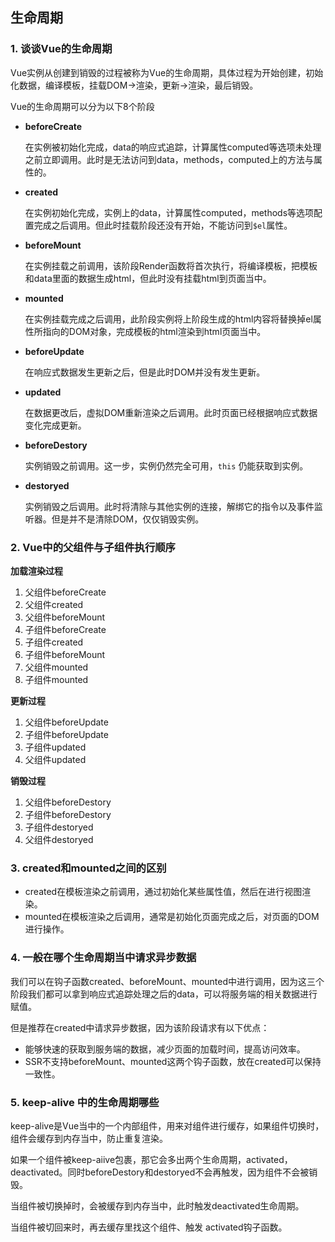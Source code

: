 ## 生命周期

### 1. 谈谈Vue的生命周期

Vue实例从创建到销毁的过程被称为Vue的生命周期，具体过程为开始创建，初始化数据，编译模板，挂载DOM->渲染，更新->渲染，最后销毁。

Vue的生命周期可以分为以下8个阶段

* **beforeCreate**

  在实例被初始化完成，data的响应式追踪，计算属性computed等选项未处理之前立即调用。此时是无法访问到data，methods，computed上的方法与属性的。

* **created**

  在实例初始化完成，实例上的data，计算属性computed，methods等选项配置完成之后调用。但此时挂载阶段还没有开始，不能访问到`$el`属性。

* **beforeMount**

  在实例挂载之前调用，该阶段Render函数将首次执行，将编译模板，把模板和data里面的数据生成html，但此时没有挂载html到页面当中。

* **mounted**

  在实例挂载完成之后调用，此阶段实例将上阶段生成的html内容将替换掉el属性所指向的DOM对象，完成模板的html渲染到html页面当中。

* **beforeUpdate**

  在响应式数据发生更新之后，但是此时DOM并没有发生更新。

* **updated**

  在数据更改后，虚拟DOM重新渲染之后调用。此时页面已经根据响应式数据变化完成更新。

* **beforeDestory**

  实例销毁之前调用。这一步，实例仍然完全可用，`this` 仍能获取到实例。

* **destoryed**

  实例销毁之后调用。此时将清除与其他实例的连接，解绑它的指令以及事件监听器。但是并不是清除DOM，仅仅销毁实例。

### 2. Vue中的父组件与子组件执行顺序

**加载渲染过程**

1. 父组件beforeCreate
2. 父组件created
3. 父组件beforeMount
4. 子组件beforeCreate
5. 子组件created
6. 子组件beforeMount
7. 父组件mounted
8. 子组件mounted

**更新过程**

1. 父组件beforeUpdate
2. 子组件beforeUpdate
3. 子组件updated
4. 父组件updated

**销毁过程**

1. 父组件beforeDestory
2. 子组件beforeDestory
3. 子组件destoryed
4. 父组件destoryed

### 3. created和mounted之间的区别

* created在模板渲染之前调用，通过初始化某些属性值，然后在进行视图渲染。
* mounted在模板渲染之后调用，通常是初始化页面完成之后，对页面的DOM进行操作。

### 4. 一般在哪个生命周期当中请求异步数据

我们可以在钩子函数created、beforeMount、mounted中进行调用，因为这三个阶段我们都可以拿到响应式追踪处理之后的data，可以将服务端的相关数据进行赋值。

但是推荐在created中请求异步数据，因为该阶段请求有以下优点：

* 能够快速的获取到服务端的数据，减少页面的加载时间，提高访问效率。
* SSR不支持beforeMount、mounted这两个钩子函数，放在created可以保持一致性。

### 5. keep-alive 中的生命周期哪些

keep-alive是Vue当中的一个内部组件，用来对组件进行缓存，如果组件切换时，组件会缓存到内存当中，防止重复渲染。

如果一个组件被keep-aiive包裹，那它会多出两个生命周期，activated，deactivated。同时beforeDestory和destoryed不会再触发，因为组件不会被销毁。

当组件被切换掉时，会被缓存到内存当中，此时触发deactivated生命周期。

当组件被切回来时，再去缓存里找这个组件、触发 activated钩子函数。

